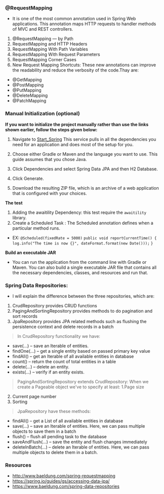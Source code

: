 ### @RequestMapping
- It is one of the most common annotation used in Spring Web applications. This annotation maps HTTP requests to handler methods of MVC and REST controllers.

1. @RequestMapping — by Path
2. RequestMapping and HTTP Headers
3. RequestMapping With Path Variables
4. RequestMapping With Request Parameters
5. RequestMapping Corner Cases
6. New Request Mapping Shortcuts: These new annotations can improve the readability and reduce the verbosity of the code.Thay are:
- @GetMapping
- @PostMapping
- @PutMapping
- @DeleteMapping
- @PatchMapping


### Manual Initialization (optional)
**If you want to initialize the project manually rather than use the links shown earlier, follow the steps given below:**

1. Navigate to [Start_Spring](https://start.spring.io.) This service pulls in all the dependencies you need for an application and does most of the setup for you.

2. Choose either Gradle or Maven and the language you want to use. This guide assumes that you chose Java.

3. Click Dependencies and select Spring Data JPA and then H2 Database.

4. Click Generate.

5. Download the resulting ZIP file, which is an archive of a web application that is configured with your choices.


**The test**
1. Adding the awaitility Dependency: this test require the `awaitility` library.
2. Create a Scheduled Task : The Scheduled annotation defines when a particular method runs.
- EX: `@Scheduled(fixedRate = 5000)`
	`public void reportCurrentTime() {`
		`log.info("The time is now {}", dateFormat.format(new Date()));`
	`}`

**Build an executable JAR**
- You can run the application from the command line with Gradle or Maven. You can also build a single executable JAR file that contains all the necessary dependencies, classes, and resources and run that. 


### Spring Data Repositories: 
- I will explain the difference between the three repositories, which are:
1. CrudRepository provides CRUD functions
2. PagingAndSortingRepository provides methods to do pagination and sort records
3. JpaRepository provides JPA related methods such as flushing the persistence context and delete records in a batch

> In CrudRepository functionality we have:
- save(…) – save an Iterable of entities.
- findOne(…) – get a single entity based on passed primary key value
- findAll() – get an Iterable of all available entities in database
- count() – return the count of total entities in a table
- delete(…) – delete an entity.
- exists(…) – verify if an entity exists.

> PagingAndSortingRepository extends CrudRepository:
When we create a Pageable object we've to specify at least:
1.Page size
2. Current page number
3. Sorting

> JpaRepository have these methods:
- findAll() – get a List of all available entities in database
- save(…) – save an Iterable of entities. Here, we can pass multiple objects to save them in a batch
- flush() – flush all pending task to the database
- saveAndFlush(…) – save the entity and flush changes immediately
- deleteInBatch(…) – delete an Iterable of entities. Here, we can pass multiple objects to delete them in a batch.

### Resources
- http://www.baeldung.com/spring-requestmapping
- https://spring.io/guides/gs/accessing-data-jpa/
- https://www.baeldung.com/spring-data-repositories
